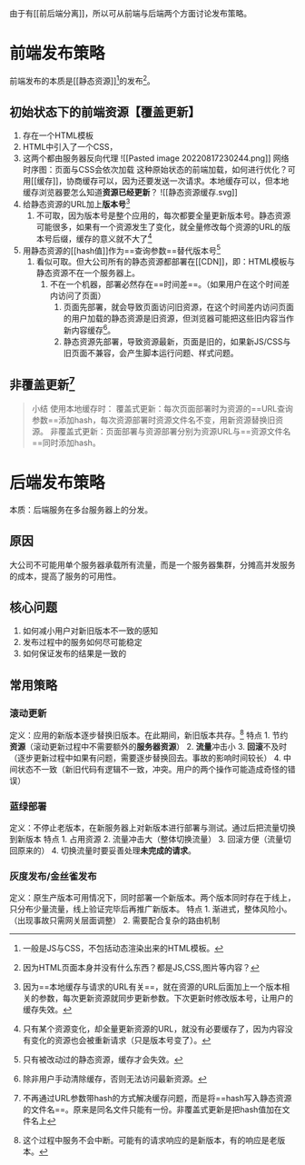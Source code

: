 由于有[[前后端分离]]，所以可从前端与后端两个方面讨论发布策略。
# 前端发布策略
前端发布的本质是[[静态资源]][^1]的发布[^2]。
## 初始状态下的前端资源【覆盖更新】
1. 存在一个HTML模板
2. HTML中引入了一个CSS，
3. 这两个都由服务器反向代理
![[Pasted image 20220817230244.png]]
网络时序图：页面与CSS会依次加载
这种原始状态的前端加载，如何进行优化？可用[[缓存]]，协商缓存可以，因为还要发送一次请求。本地缓存可以，但本地缓存浏览器要怎么知道**资源已经更新**？
![[静态资源缓存.svg]]
1. 给静态资源的URL加上**版本号**[^3]
	1. 不可取，因为版本号是整个应用的，每次都要全量更新版本号。静态资源可能很多，如果有一个资源发生了变化，就全量修改每个资源的URL的版本号后缀，缓存的意义就不大了[^4]
2. 用静态资源的[[hash值]]作为==查询参数==替代版本号[^5]
	1. 看似可取。但大公司所有的静态资源都部署在[[CDN]]，即：HTML模板与静态资源不在一个服务器上。
		1. 不在一个机器，部署必然存在==时间差==。（如果用户在这个时间差内访问了页面）
			1. 页面先部署，就会导致页面访问旧资源，在这个时间差内访问页面的用户加载的静态资源是旧资源，但浏览器可能把这些旧内容当作新内容缓存[^6]。
			2. 静态资源先部署，导致资源最新，页面是旧的，如果新JS/CSS与旧页面不兼容，会产生脚本运行问题、样式问题。
## 非覆盖更新[^8]
> 小结
> 使用本地缓存时：
> 覆盖式更新：每次页面部署时为资源的==URL查询参数==添加hash，每次资源部署时资源文件名不变，用新资源替换旧资源。
> 非覆盖式更新：页面部署与资源部署分别为资源URL与==资源文件名==同时添加hash。
# 后端发布策略
本质：后端服务在多台服务器上的分发。
## 原因
大公司不可能用单个服务器承载所有流量，而是一个服务器集群，分摊高并发服务的成本，提高了服务的可用性。
## 核心问题
1. 如何减小用户对新旧版本不一致的感知
2. 发布过程中的服务如何尽可能稳定
3. 如何保证发布的结果是一致的
## 常用策略
### 滚动更新
定义：应用的新版本逐步替换旧版本。在此期间，新旧版本共存。[^9]
特点
	1. 节约**资源**（滚动更新过程中不需要额外的**服务器资源**）
	2. **流量**冲击小
	3. **回滚**不及时（逐步更新过程中如果有问题，需要逐步替换回去。事故的影响时间较长）
	4. 中间状态不一致（新旧代码有逻辑不一致，冲突。用户的两个操作可能造成奇怪的错误）
### 蓝绿部署
定义：不停止老版本，在新服务器上对新版本进行部署与测试。通过后把流量切换到新版本
特点
	1. 占用资源
	2. 流量冲击大（整体切换流量）
	3. 回滚方便（流量切回原来的）
	4. 切换流量时要妥善处理**未完成的请求**。
### 灰度发布/金丝雀发布
定义：原生产版本可用情况下，同时部署一个新版本。两个版本同时存在于线上，只分布少量流量，线上验证完毕后再推广新版本。
特点
	1. 渐进式，整体风险小。（出现事故只需网关层面调整）
	2. 需要配合复杂的路由机制


[^1]: 一般是JS与CSS，不包括动态渲染出来的HTML模板。
[^2]: 因为HTML页面本身并没有什么东西？都是JS,CSS,图片等内容？
[^3]: 因为==本地缓存与请求的URL有关==，就在资源的URL后面加上一个版本相关的参数，每次更新资源就同步更新参数。下次更新时修改版本号，让用户的缓存失效。
[^4]: 只有某个资源变化，却全量更新资源的URL，就没有必要缓存了，因为内容没有变化的资源也会被重新请求（只是版本号变了）。
[^5]: 只有被改动过的静态资源，缓存才会失效。
[^6]: 除非用户手动清除缓存，否则无法访问最新资源。
[^8]: 不再通过URL参数带hash的方式解决缓存问题，而是将==hash写入静态资源的文件名==。原来是同名文件只能有一份。非覆盖式更新是把hash值加在文件名上
[^9]: 这个过程中服务不会中断。可能有的请求响应的是新版本，有的响应是老版本。